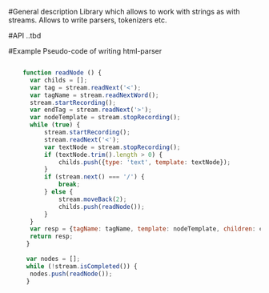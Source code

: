 #General description
Library which allows to work with strings as with streams. Allows to write parsers, tokenizers etc.

#API
..tbd

#Example
Pseudo-code of writing html-parser
```Javascript

    function readNode () {
      var childs = [];
      var tag = stream.readNext('<');
      var tagName = stream.readNextWord();
      stream.startRecording();
      var endTag = stream.readNext('>');
      var nodeTemplate = stream.stopRecording();
      while (true) {
          stream.startRecording();
          stream.readNext('<');
          var textNode = stream.stopRecording();
          if (textNode.trim().length > 0) {
              childs.push({type: 'text', template: textNode});
          }
          if (stream.next() === '/') {
              break;
          } else {
              stream.moveBack(2);
              childs.push(readNode());
          }
      }
      var resp = {tagName: tagName, template: nodeTemplate, children: childs};
      return resp;
     }
    
     var nodes = [];
     while (!stream.isCompleted()) {
      nodes.push(readNode());
     }

```